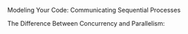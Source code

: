 Modeling Your Code: Communicating Sequential Processes

The Difference Between Concurrency and Parallelism:
